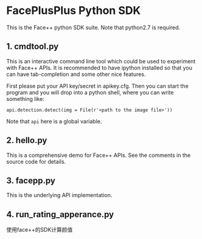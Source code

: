 # FacePlusPlus Python SDK

This is the Face++ python SDK suite. Note that python2.7 is required.

## 1. cmdtool.py
This is an interactive command line tool which could be used to experiment
with Face++ APIs. It is recommended to have ipython installed so that you can
have tab-completion and some other nice features.

First please put your API key/secret in apikey.cfg. Then you can start the program
and you will drop into a python shell, where you can write something like:

    api.detection.detect(img = File(r'<path to the image file>'))

Note that `api` here is a global variable.

## 2. hello.py
This is a comprehensive demo for Face++ APIs. See the comments in the source
code for details.

## 3. facepp.py

This is the underlying API implementation.

## 4. run_rating_apperance.py

使用face++的SDK计算颜值
